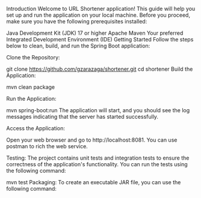 Introduction
Welcome to URL Shortener application! This guide will help you set up and run the application on your local machine. Before you proceed, make sure you have the following prerequisites installed:

Java Development Kit (JDK) 17 or higher
Apache Maven
Your preferred Integrated Development Environment (IDE)
Getting Started
Follow the steps below to clean, build, and run the Spring Boot application:

Clone the Repository:

git clone https://github.com/gzarazaga/shortener.git
cd shortener
Build the Application:

mvn clean package

Run the Application:

mvn spring-boot:run
The application will start, and you should see the log messages indicating that the server has started successfully.

Access the Application:

Open your web browser and go to http://localhost:8081. You can use postman to rich the web service.


Testing: The project contains unit tests and integration tests to ensure the correctness of the application's functionality. You can run the tests using the following command:

mvn test
Packaging: To create an executable JAR file, you can use the following command:
